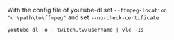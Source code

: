 With the config file of youtube-dl set `--ffmpeg-location "c:\path\to\ffmpeg"`
and set `--no-check-certificate`

    youtube-dl -o - twitch.tv/username | vlc -1s